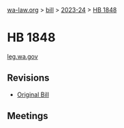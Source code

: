 [wa-law.org](/) > [bill](/bill/) > [2023-24](/bill/2023-24/) > [HB 1848](/bill/2023-24/hb/1848/)

# HB 1848
[leg.wa.gov](https://app.leg.wa.gov/billsummary?BillNumber=1848&Year=2023&Initiative=false)

## Revisions
* [Original Bill](1/)

## Meetings